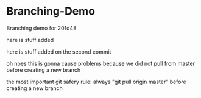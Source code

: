 # Branching-Demo
Branching demo for 201d48

here is stuff added 

here is stuff added on the second commit

oh noes this is gonna cause problems because we did not pull from master before creating a new branch

the most important git safery rule: always "git pull origin master" before creating a new branch